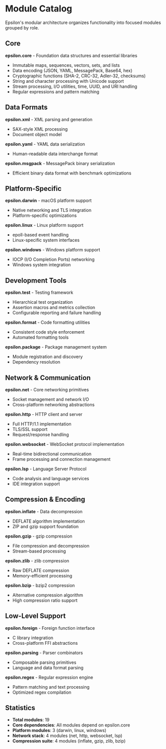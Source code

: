 # Module Catalog

Epsilon's modular architecture organizes functionality into focused modules grouped by role.

## Core

**epsilon.core** - Foundation data structures and essential libraries
- Immutable maps, sequences, vectors, sets, and lists
- Data encoding (JSON, YAML, MessagePack, Base64, hex)
- Cryptographic functions (SHA-2, CRC-32, Adler-32, checksums)
- String and character processing with Unicode support
- Stream processing, I/O utilities, time, UUID, and URI handling
- Regular expressions and pattern matching

## Data Formats

**epsilon.xml** - XML parsing and generation
- SAX-style XML processing
- Document object model

**epsilon.yaml** - YAML data serialization
- Human-readable data interchange format

**epsilon.msgpack** - MessagePack binary serialization
- Efficient binary data format with benchmark optimizations

## Platform-Specific

**epsilon.darwin** - macOS platform support
- Native networking and TLS integration
- Platform-specific optimizations

**epsilon.linux** - Linux platform support  
- epoll-based event handling
- Linux-specific system interfaces

**epsilon.windows** - Windows platform support
- IOCP (I/O Completion Ports) networking
- Windows system integration

## Development Tools

**epsilon.test** - Testing framework
- Hierarchical test organization
- Assertion macros and metrics collection
- Configurable reporting and failure handling

**epsilon.format** - Code formatting utilities
- Consistent code style enforcement
- Automated formatting tools

**epsilon.package** - Package management system
- Module registration and discovery
- Dependency resolution

## Network & Communication

**epsilon.net** - Core networking primitives
- Socket management and network I/O
- Cross-platform networking abstractions

**epsilon.http** - HTTP client and server
- Full HTTP/1.1 implementation
- TLS/SSL support
- Request/response handling

**epsilon.websocket** - WebSocket protocol implementation
- Real-time bidirectional communication
- Frame processing and connection management

**epsilon.lsp** - Language Server Protocol
- Code analysis and language services
- IDE integration support

## Compression & Encoding

**epsilon.inflate** - Data decompression
- DEFLATE algorithm implementation
- ZIP and gzip support foundation

**epsilon.gzip** - gzip compression
- File compression and decompression
- Stream-based processing

**epsilon.zlib** - zlib compression
- Raw DEFLATE compression
- Memory-efficient processing

**epsilon.bzip** - bzip2 compression
- Alternative compression algorithm
- High compression ratio support

## Low-Level Support

**epsilon.foreign** - Foreign function interface
- C library integration
- Cross-platform FFI abstractions

**epsilon.parsing** - Parser combinators
- Composable parsing primitives
- Language and data format parsing

**epsilon.regex** - Regular expression engine
- Pattern matching and text processing
- Optimized regex compilation

## Statistics

- **Total modules**: 19
- **Core dependencies**: All modules depend on epsilon.core
- **Platform modules**: 3 (darwin, linux, windows)
- **Network stack**: 4 modules (net, http, websocket, lsp)
- **Compression suite**: 4 modules (inflate, gzip, zlib, bzip)